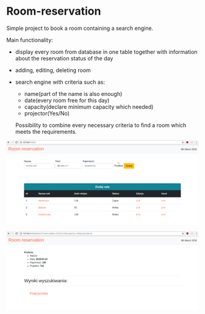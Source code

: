 # Room-reservation
Simple project to book a room containing a search engine.

Main functionality:
* display every room from database in one table together with information about the reservation status of the day
* adding, editing, deleting room
* search engine with criteria such as:
  * name(part of the name is also enough)
  * date(every room free for this day)
  * capacity(declare minimum capacity which needed)
  * projector(Yes/No)
  
  Possibility to combine every necessary criteria to find a room which meets the requirements. 


![Image](https://github.com/Arytur/Room-reservation/blob/master/reserv1.png?raw=true)


![Image](https://github.com/Arytur/Room-reservation/blob/master/reserv2.png?raw=true)
